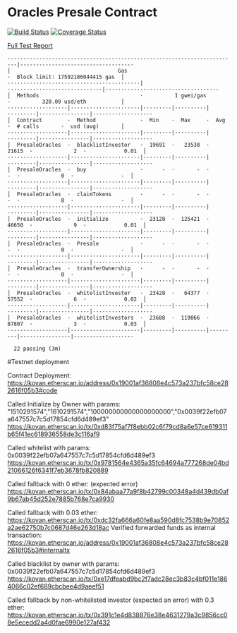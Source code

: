 # Oracles Presale Contract
[![Build Status](https://travis-ci.org/rstormsf/oracles-presale.svg?branch=master)](https://travis-ci.org/rstormsf/oracles-presale)
[![Coverage Status](https://coveralls.io/repos/github/rstormsf/oracles-presale/badge.svg?branch=master)](https://coveralls.io/github/rstormsf/oracles-presale?branch=master)

[Full Test Report](https://rstormsf.github.io/oracles-presale/mochawesome.html)

```
·------------------------------------------------------------------------|-----------------------------------·
│                                  Gas                                   ·  Block limit: 17592186044415 gas  │
··········································|······························|····································
│  Methods                                ·          1 gwei/gas          ·          320.09 usd/eth           │
···················|······················|·········|··········|·········|················|···················
│  Contract        ·  Method              ·  Min    ·  Max     ·  Avg    ·  # calls       ·  usd (avg)       │
···················|······················|·········|··········|·········|················|···················
│  PresaleOracles  ·  blacklistInvestor   ·  19691  ·   23538  ·  21615  ·             2  ·            0.01  │
···················|······················|·········|··········|·········|················|···················
│  PresaleOracles  ·  buy                 ·      -  ·       -  ·      -  ·             0  ·               -  │
···················|······················|·········|··········|·········|················|···················
│  PresaleOracles  ·  claimTokens         ·      -  ·       -  ·      -  ·             0  ·               -  │
···················|······················|·········|··········|·········|················|···················
│  PresaleOracles  ·  initialize          ·  23128  ·  125421  ·  46650  ·             9  ·            0.01  │
···················|······················|·········|··········|·········|················|···················
│  PresaleOracles  ·  Presale             ·      -  ·       -  ·      -  ·             0  ·               -  │
···················|······················|·········|··········|·········|················|···················
│  PresaleOracles  ·  transferOwnership   ·      -  ·       -  ·      -  ·             0  ·               -  │
···················|······················|·········|··········|·········|················|···················
│  PresaleOracles  ·  whitelistInvestor   ·  23428  ·   64377  ·  57552  ·             6  ·            0.02  │
···················|······················|·········|··········|·········|················|···················
│  PresaleOracles  ·  whitelistInvestors  ·  23688  ·  119866  ·  87807  ·             3  ·            0.03  │
·------------------|----------------------|---------|----------|---------|----------------|------------------·

  22 passing (3m)
  ```

#Testnet deployment

Contract Deployment: https://kovan.etherscan.io/address/0x19001af36808e4c573a237bfc58ce282616f05b3#code

Called Initialize by Owner with params: "1510291574","1610291574","100000000000000000000","0x0039f22efb07a647557c7c5d17854cfd6d489ef3"
https://kovan.etherscan.io/tx/0xd83f75af7f8ebb02c6f79cd8a6e57ce619311b65f41ec618936558de3c116af9

Called whitelist with params: 0x0039f22efb07a647557c7c5d17854cfd6d489ef3
https://kovan.etherscan.io/tx/0x9781564e4365a35fc64694a777268de04bd21066126f6341f7eb3678fb820889

Called fallback with 0 ether: (expected error)
https://kovan.etherscan.io/tx/0x84abaa77a9f8b42799c00348a4d439db0af9b67ab45d252e7885b768e7ca9930

Called fallback with 0.03 ether:
https://kovan.etherscan.io/tx/0xdc32fa666a60fe8aa590d8fc7538b9e70852a2ae62750b7c0687d46e263d18ac
Verified forwarded funds as internal transaction:
https://kovan.etherscan.io/address/0x19001af36808e4c573a237bfc58ce282616f05b3#internaltx

Called blacklist by owner with params: 0x0039f22efb07a647557c7c5d17854cfd6d489ef3
https://kovan.etherscan.io/tx/0xe17dfeabd9bc2f7adc28ec3b83c4bf011e1864066c02ef689cbcbee4d9aeef51

Called fallback by non-whitelisted investor (expected an error) with 0.3 ether:
https://kovan.etherscan.io/tx/0x391c1e4d838876e38e4631279a3c9856cc08e5ecedd2a4d0fae6990e127af432

